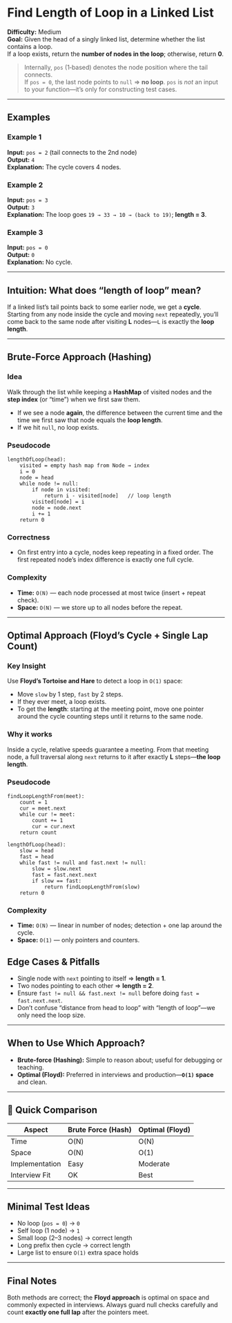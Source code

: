 
# Find Length of Loop in a Linked List

**Difficulty:** Medium  
**Goal:** Given the head of a singly linked list, determine whether the list contains a loop.  
If a loop exists, return the **number of nodes in the loop**; otherwise, return **0**.

> Internally, `pos` (1‑based) denotes the node position where the tail connects.  
> If `pos = 0`, the last node points to `null` ⇒ **no loop**. `pos` is *not* an input to your function—it’s only for constructing test cases.

---

## Examples

### Example 1
**Input:** `pos = 2` (tail connects to the 2nd node)  
**Output:** `4`  
**Explanation:** The cycle covers 4 nodes.

### Example 2
**Input:** `pos = 3`  
**Output:** `3`  
**Explanation:** The loop goes `19 → 33 → 10 → (back to 19)`; **length = 3**.

### Example 3
**Input:** `pos = 0`  
**Output:** `0`  
**Explanation:** No cycle.

---

## Intuition: What does “length of loop” mean?
If a linked list’s tail points back to some earlier node, we get a **cycle**. Starting from any node inside the cycle and moving `next` repeatedly, you’ll come back to the same node after visiting **L** nodes—`L` is exactly the **loop length**.

---

## Brute-Force Approach (Hashing)

### Idea
Walk through the list while keeping a **HashMap** of visited nodes and the **step index** (or “time”) when we first saw them.  
- If we see a node **again**, the difference between the current time and the time we first saw that node equals the **loop length**.  
- If we hit `null`, no loop exists.

### Pseudocode
```text
lengthOfLoop(head):
    visited = empty hash map from Node → index
    i = 0
    node = head
    while node != null:
        if node in visited:
            return i - visited[node]   // loop length
        visited[node] = i
        node = node.next
        i += 1
    return 0
```

### Correctness
- On first entry into a cycle, nodes keep repeating in a fixed order. The first repeated node’s index difference is exactly one full cycle.

### Complexity
- **Time:** `O(N)` — each node processed at most twice (insert + repeat check).  
- **Space:** `O(N)` — we store up to all nodes before the repeat.



---

## Optimal Approach (Floyd’s Cycle + Single Lap Count)

### Key Insight
Use **Floyd’s Tortoise and Hare** to detect a loop in `O(1)` space:
- Move `slow` by 1 step, `fast` by 2 steps.
- If they ever meet, a loop exists.
- To get the **length**: starting at the meeting point, move one pointer around the cycle counting steps until it returns to the same node.

### Why it works
Inside a cycle, relative speeds guarantee a meeting. From that meeting node, a full traversal along `next` returns to it after exactly **L** steps—**the loop length**.

### Pseudocode
```text
findLoopLengthFrom(meet):
    count = 1
    cur = meet.next
    while cur != meet:
        count += 1
        cur = cur.next
    return count

lengthOfLoop(head):
    slow = head
    fast = head
    while fast != null and fast.next != null:
        slow = slow.next
        fast = fast.next.next
        if slow == fast:
            return findLoopLengthFrom(slow)
    return 0
```

### Complexity
- **Time:** `O(N)` — linear in number of nodes; detection + one lap around the cycle.  
- **Space:** `O(1)` — only pointers and counters.


## Edge Cases & Pitfalls
- Single node with `next` pointing to itself ⇒ **length = 1**.  
- Two nodes pointing to each other ⇒ **length = 2**.  
- Ensure `fast != null && fast.next != null` before doing `fast = fast.next.next`.  
- Don’t confuse “distance from head to loop” with “length of loop”—we only need the loop size.

---

## When to Use Which Approach?
- **Brute-force (Hashing):** Simple to reason about; useful for debugging or teaching.  
- **Optimal (Floyd):** Preferred in interviews and production—**`O(1)` space** and clean.

---

## 📘 Quick Comparison

| Aspect        | Brute Force (Hash) | Optimal (Floyd) |
|---------------|---------------------|------------------|
| Time          | O(N)                | O(N)             |
| Space         | O(N)                | O(1)             |
| Implementation| Easy                | Moderate         |
| Interview Fit | OK                  | Best             |

---

## Minimal Test Ideas
- No loop (`pos = 0`) → `0`  
- Self loop (1 node) → `1`  
- Small loop (2–3 nodes) → correct length  
- Long prefix then cycle → correct length  
- Large list to ensure `O(1)` extra space holds

---

## Final Notes
Both methods are correct; the **Floyd approach** is optimal on space and commonly expected in interviews. Always guard null checks carefully and count **exactly one full lap** after the pointers meet.
